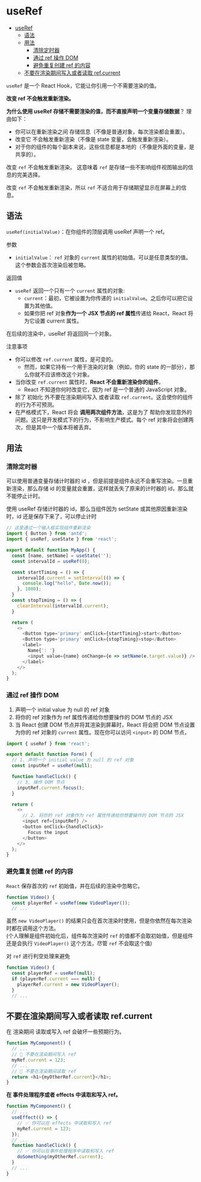 # useRef

- [useRef](#useref)
  - [语法](#语法)
  - [用法](#用法)
    - [清除定时器](#清除定时器)
    - [通过 ref 操作 DOM](#通过-ref-操作-dom)
    - [避免重复创建 ref 的内容](#避免重复创建-ref-的内容)
  - [不要在渲染期间写入或者读取 ref.current](#不要在渲染期间写入或者读取-refcurrent)

`useRef` 是一个 React Hook，它能让你引用一个不需要渲染的值。

**改变 ref 不会触发重新渲染。**

**为什么使用 useRef 存储不需要渲染的值，而不直接声明一个变量存储数据**？ 理由如下：

- 你可以在重新渲染之间 存储信息（不像是普通对象，每次渲染都会重置）。
- 改变它 不会触发重新渲染（不像是 state 变量，会触发重新渲染）。
- 对于你的组件的每个副本来说，这些信息都是本地的（不像是外面的变量，是共享的）。

改变 `ref` 不会触发重新渲染。 这意味着 `ref` 是存储一些不影响组件视图输出的信息的完美选择。

改变 `ref` 不会触发重新渲染，所以 `ref` 不适合用于存储期望显示在屏幕上的信息。

## 语法

`useRef(initialValue)`：在你组件的顶层调用 useRef 声明一个 ref。

参数

- `initialValue`： `ref` 对象的 `current` 属性的初始值。可以是任意类型的值。这个参数会首次渲染后被忽略。

返回值

- `useRef` 返回一个只有一个 `current` 属性的对象:
  - `current`：最初，它被设置为你传递的 `initialValue`。之后你可以把它设置为其他值。
  - 如果你把 ref 对象**作为一个 JSX 节点的 ref 属性**传递给 React，React 将为它设置 current 属性。

在后续的渲染中，useRef 将返回同一个对象。

注意事项

- 你可以修改 `ref.current` 属性，是可变的。
  - 然而，如果它持有一个用于渲染的对象（例如，你的 state 的一部分），那么你就不应该修改这个对象。
- 当你改变 `ref.current` 属性时，**React 不会重新渲染你的组件**。
  - React 不知道你何时改变它，因为 ref 是一个普通的 JavaScript 对象。
- 除了 初始化 外不要在渲染期间写入 或者读取 `ref.current`。这会使你的组件的行为不可预测。
- 在严格模式下，React 将会 **调用两次组件方法**，这是为了 帮助你发现意外的问题。这只是开发模式下的行为，不影响生产模式。每个 ref 对象将会创建两次，但是其中一个版本将被丢弃。

## 用法

### 清除定时器

可以使用普通变量存储计时器的 id ，但是前提是组件永远不会重写渲染。一旦重新渲染，那么存储 id 的变量就会重置，这样就丢失了原来的计时器的 id，那么就不能停止计时。

使用 useRef 存储计时器的 id，那么当组件因为 setState 或其他原因重新渲染时，id 还是保存下来了，可以停止计时

```js
// 这里通过一个输入框实现组件重新渲染
import { Button } from 'antd';
import { useRef, useState } from 'react';

export default function MyApp() {
  const [name, setName] = useState('');
  const intervalId = useRef(0);

  const startTiming = () => {
    intervalId.current = setInterval(() => {
      console.log("hello", Date.now());
    }, 1000);
  }
  const stopTiming = () => {
    clearInterval(intervalId.current);
  }

  return (
    <>
      <Button type='primary' onClick={startTiming}>start</Button>
      <Button type='primary' onClick={stopTiming}>stop</Button>
      <label>
        Name{': '}
        <input value={name} onChange={e => setName(e.target.value)} />
      </label>
    </>
  );
}
```

### 通过 ref 操作 DOM

1. 声明一个 initial value 为 null 的 ref 对象
2. 将你的 ref 对象作为 ref 属性传递给你想要操作的 DOM 节点的 JSX
3. 当 React 创建 DOM 节点并将其渲染到屏幕时，React 将会把 DOM 节点设置为你的 ref 对象的 `current` 属性。现在你可以访问 `<input>` 的 DOM 节点，

```js
import { useRef } from 'react';

export default function Form() {
  // 1. 声明一个 initial value 为 null 的 ref 对象
  const inputRef = useRef(null);

  function handleClick() {
    // 3. 操作 DOM 节点
    inputRef.current.focus();
  }

  return (
    <>
      // 2. 将你的 ref 对象作为 ref 属性传递给你想要操作的 DOM 节点的 JSX
      <input ref={inputRef} />
      <button onClick={handleClick}>
        Focus the input
      </button>
    </>
  );
}
```

### 避免重复创建 ref 的内容

`React` 保存首次的 `ref` 初始值，并在后续的渲染中忽略它。

```js
function Video() {
  const playerRef = useRef(new VideoPlayer());
  // ...
```

虽然 `new VideoPlayer()` 的结果只会在首次渲染时使用，但是你依然在每次渲染时都在调用这个方法。  
(个人理解是组件初始化后，组件每次渲染时 `ref` 的值都不会取初始值，但是组件还是会执行 `VideoPlayer()` 这个方法，尽管 `ref` 不会取这个值)

对 `ref` 进行判空处理来避免

```js
function Video() {
  const playerRef = useRef(null);
  if (playerRef.current === null) {
    playerRef.current = new VideoPlayer();
  }
  // ...
```

## 不要在渲染期间写入或者读取 ref.current

在 渲染期间 读取或写入 ref 会破坏一些预期行为。

```js
function MyComponent() {
  // ...
  // 🚩 不要在渲染期间写入 ref
  myRef.current = 123;
  // ...
  // 🚩 不要在渲染期间读取 ref
  return <h1>{myOtherRef.current}</h1>;
}
```

**在 事件处理程序或者 effects 中读取和写入 ref。**

```js
function MyComponent() {
  // ...
  useEffect(() => {
    // ✅ 你可以在 effects 中读取和写入 ref
    myRef.current = 123;
  });
  // ...
  function handleClick() {
    // ✅ 你可以在事件处理程序中读取和写入 ref
    doSomething(myOtherRef.current);
  }
  // ...
}
```
